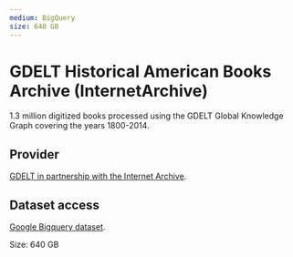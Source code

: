 ```yaml
---
medium: BigQuery
size: 640 GB
---
```

# GDELT Historical American Books Archive (InternetArchive)

1.3 million digitized books processed using the GDELT Global Knowledge Graph covering the years 1800-2014.

## Provider

[GDELT in partnership with the Internet Archive][provider].

## Dataset access

[Google Bigquery dataset][bigquery].

Size: 640 GB

[bigquery]: https://bigquery.cloud.google.com/dataset/gdelt-bq:internetarchivebooks
[provider]: http://blog.gdeltproject.org/3-5-million-books-1800-2015-gdelt-processes-internet-archive-and-hathitrust-book-archives-and-available-in-google-bigquery/
